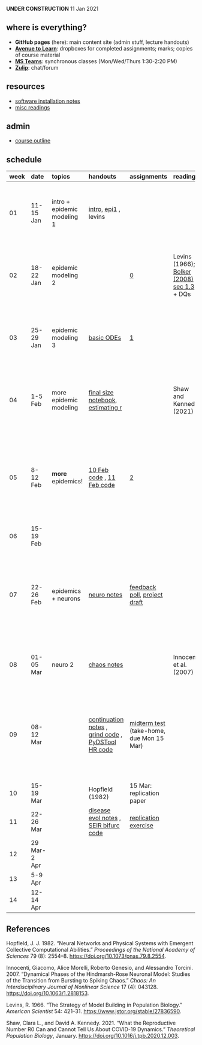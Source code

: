 **UNDER CONSTRUCTION** 11 Jan 2021

where is everything?
--------------------

-   **GitHub pages** (here): main content site (admin stuff, lecture
    handouts)
-   [**Avenue to
    Learn**](%22https://avenue.cllmcmaster.ca/d2l/home/375748%22):
    dropboxes for completed assignments; marks; copies of course
    material
-   [**MS
    Teams**](https://teams.microsoft.com/l/channel/19%3ab78dff12b6774967ba803b12f8bf97cc%40thread.tacv2/General?groupId=265918a5-0ac6-41d8-95c9-b0b1563f87f5&tenantId=44376307-b429-42ad-8c25-28cd496f4772):
    synchronous classes (Mon/Wed/Thurs 1:30-2:20 PM)
-   [**Zulip**](https://math4mb.zulipchat.com/#): chat/forum

resources
---------

-   [software installation notes](./admin/software.html)
-   [misc readings](./admin/readings.html)

admin
-----

-   [course outline](./admin/4mbinfo.pdf)

schedule
--------

<table style="width:100%;">
<colgroup>
<col style="width: 0%" />
<col style="width: 1%" />
<col style="width: 2%" />
<col style="width: 13%" />
<col style="width: 18%" />
<col style="width: 7%" />
<col style="width: 54%" />
<col style="width: 1%" />
</colgroup>
<thead>
<tr class="header">
<th style="text-align: left;">week</th>
<th style="text-align: left;">date</th>
<th style="text-align: left;">topics</th>
<th style="text-align: left;">handouts</th>
<th style="text-align: left;">assignments</th>
<th style="text-align: left;">readings</th>
<th style="text-align: left;">recordings</th>
<th style="text-align: left;">notes</th>
</tr>
</thead>
<tbody>
<tr class="odd">
<td style="text-align: left;">01</td>
<td style="text-align: left;">11-15 Jan</td>
<td style="text-align: left;">intro + epidemic modeling 1</td>
<td style="text-align: left;"><a href="notes/intro.pdf">intro</a>, <a href="notes/epi1.pdf">epi1</a> , levins</td>
<td style="text-align: left;"></td>
<td style="text-align: left;"></td>
<td style="text-align: left;"><a href="https://web.microsoftstream.com/video/f1861d40-4279-4356-8f98-eaa016402e98">11 Jan recording</a> , <a href="blackboard/bb_13jan.pdf">13 Jan blackboard</a> , <a href="https://web.microsoftstream.com/video/a4e1c484-499b-41fd-8599-39bcde8ed3f2">14 Jan recording</a>, <a href="blackboard/bb_13jan.pdf">14 Jan blackboard</a></td>
<td style="text-align: left;"></td>
</tr>
<tr class="even">
<td style="text-align: left;">02</td>
<td style="text-align: left;">18-22 Jan</td>
<td style="text-align: left;">epidemic modeling 2</td>
<td style="text-align: left;"></td>
<td style="text-align: left;"><a href="assignments/assignment_0.pdf">0</a></td>
<td style="text-align: left;"><span class="citation" data-cites="levins_strategy_1966">Levins (1966)</span>; <a href="readings/Bolker_2008_sec1.3.pdf">Bolker (2008) sec 1.3</a> + DQs</td>
<td style="text-align: left;"><a href="https://web.microsoftstream.com/video/a3303573-04d0-46f6-b483-bfd90e93acae">20 Jan recording</a> , <a href="blackboard/bb_20jan.pdf">20 Jan blackboard</a> , <a href="https://web.microsoftstream.com/video/d3b6032c-0b74-4d5d-8656-f7f1dedc6b3a">21 Jan recording</a>, <a href="blackboard/bb_21jan.pdf">21 Jan blackboard</a></td>
<td style="text-align: left;"></td>
</tr>
<tr class="odd">
<td style="text-align: left;">03</td>
<td style="text-align: left;">25-29 Jan</td>
<td style="text-align: left;">epidemic modeling 3</td>
<td style="text-align: left;"><a href="code/ode_ex1.Rmd">basic ODEs</a></td>
<td style="text-align: left;"><a href="assignments/assignment_1.pdf">1</a></td>
<td style="text-align: left;"></td>
<td style="text-align: left;"><a href="https://web.microsoftstream.com/video/d3b6032c-0b74-4d5d-8656-f7f1dedc6b3a">25 Jan recording</a> , <a href="blackboard/bb_25jan.pdf">25 Jan blackboard</a> , <a href="https://web.microsoftstream.com/video/a2e67217-6b1f-4a81-9b0a-f71f5f9f3815">27 Jan recording</a>, <a href="blackboard/bb_27jan.pdf">27 Jan blackboard</a></td>
<td style="text-align: left;"></td>
</tr>
<tr class="even">
<td style="text-align: left;">04</td>
<td style="text-align: left;">1-5 Feb</td>
<td style="text-align: left;">more epidemic modeling</td>
<td style="text-align: left;"><a href="code/finalsize_3feb.ipynb">final size notebook</a>, <a href="code/restimate_4feb.R">estimating r</a></td>
<td style="text-align: left;"></td>
<td style="text-align: left;"><span class="citation" data-cites="shaw_what_2021">Shaw and Kennedy (2021)</span></td>
<td style="text-align: left;"><a href="https://web.microsoftstream.com/video/73e16706-bba4-4fe0-8259-a8b90698baac">3 Feb recording</a> , <a href="blackboard/bb_03feb.pdf">3 Feb blackboard</a> , <a href="https://web.microsoftstream.com/video/73e16706-bba4-4fe0-8259-a8b90698baac">4 Feb recording</a>, <a href="blackboard/bb_04feb.pdf">4 Feb blackboard</a></td>
<td style="text-align: left;"></td>
</tr>
<tr class="odd">
<td style="text-align: left;">05</td>
<td style="text-align: left;">8-12 Feb</td>
<td style="text-align: left;"><strong>more</strong> epidemics!</td>
<td style="text-align: left;"><a href="code/reedfrost_10feb.R">10 Feb code</a> , <a href="code/reedfrost_11feb.R">11 Feb code</a></td>
<td style="text-align: left;"><a href="assignments/assignment_2.pdf">2</a></td>
<td style="text-align: left;"></td>
<td style="text-align: left;"><a href="https://web.microsoftstream.com/video/73e16706-bba4-4fe0-8259-a8b90698baac">8 Feb recording</a> , <a href="blackboard/bb_08feb.pdf">8 Feb blackboard</a> , <a href="https://web.microsoftstream.com/video/fab82e3a-1f43-40d4-a8ae-29711579bc39">10 Feb recording</a>, <a href="blackboard/bb_10feb.pdf">10 Feb blackboard</a> , <a href="https://web.microsoftstream.com/video/c2c4425b-de56-4e1f-a709-e4faa3c34cee">11 Feb recording</a>, <a href="blackboard/bb_11feb.pdf">11 Feb blackboard</a></td>
<td style="text-align: left;"></td>
</tr>
<tr class="even">
<td style="text-align: left;">06</td>
<td style="text-align: left;">15-19 Feb</td>
<td style="text-align: left;"></td>
<td style="text-align: left;"></td>
<td style="text-align: left;"></td>
<td style="text-align: left;"></td>
<td style="text-align: left;"></td>
<td style="text-align: left;">midterm break</td>
</tr>
<tr class="odd">
<td style="text-align: left;">07</td>
<td style="text-align: left;">22-26 Feb</td>
<td style="text-align: left;">epidemics + neurons</td>
<td style="text-align: left;"><a href="notes/neuro.pdf">neuro notes</a></td>
<td style="text-align: left;"><a href="https://forms.office.com/Pages/ResponsePage.aspx?id=B2M3RCm0rUKMJSjNSW9HcnItkWVZh0NIs3WqSgnk1GFUQ1k0QzFDM0ZNTTNIWU1RMUUyU1BQNjBIWS4u">feedback poll</a>, <a href="assignments/project_draft.html">project draft</a></td>
<td style="text-align: left;"></td>
<td style="text-align: left;"><a href="https://web.microsoftstream.com/video/241c21c7-e351-479d-902b-7b87c0374af2">22 Feb recording</a> , <a href="blackboard/bb_22feb.pdf">22 Feb blackboard</a> , <a href="https://web.microsoftstream.com/video/3ad92b72-d830-4fbb-8477-1a6c0f216c4a">24 Feb recording</a>, <a href="blackboard/bb_24feb.pdf">24 Feb blackboard</a> , <a href="https://web.microsoftstream.com/video/c785bcb3-1ce3-4a0b-a0b8-caafa83519e1">25 Feb recording</a>, <a href="blackboard/bb_25feb.pdf">25 Feb blackboard</a></td>
<td style="text-align: left;"></td>
</tr>
<tr class="even">
<td style="text-align: left;">08</td>
<td style="text-align: left;">01-05 Mar</td>
<td style="text-align: left;">neuro 2</td>
<td style="text-align: left;"><a href="notes/chaos.pdf">chaos notes</a></td>
<td style="text-align: left;"></td>
<td style="text-align: left;"><span class="citation" data-cites="innocenti_dynamical_2007">Innocenti et al. (2007)</span></td>
<td style="text-align: left;"><a href="https://web.microsoftstream.com/video/6bf91c4a-446f-409a-bea9-790b70ebb8e4">01 Mar recording</a>, <a href="blackboard/bb_01mar.pdf">01 Mar blackboard</a> , <a href="blackboard/bb_04mar.pdf">04 Mar blackboard</a></td>
<td style="text-align: left;"></td>
</tr>
<tr class="odd">
<td style="text-align: left;">09</td>
<td style="text-align: left;">08-12 Mar</td>
<td style="text-align: left;"></td>
<td style="text-align: left;"><a href="notes/continuation.pdf">continuation notes</a> , <a href="code/grind.R">grind code</a> , <a href="code/PyCont_HindmarshRose.py">PyDSTool HR code</a></td>
<td style="text-align: left;"><a href="assignments/midterm.pdf">midterm test</a> (take-home, due Mon 15 Mar)</td>
<td style="text-align: left;"></td>
<td style="text-align: left;"><a href="https://web.microsoftstream.com/video/6b2dc02f-f5e9-49b6-aecc-f6a27633064b">08 Mar recording</a> , <a href="blackboard/bb_08mar.pdf">08 Mar blackboard</a> , <a href="https://web.microsoftstream.com/video/8e91dd16-ae58-4b75-b7fd-7722db24e813">10 Mar recording</a> , <a href="blackboard/bb_10mar.pdf">10 Mar blackboard</a> , <a href="https://web.microsoftstream.com/video/83b26976-38fe-44dc-92a6-1877cdbce8f9">11 Mar recording</a> (no 11 Mar blackboard)</td>
<td style="text-align: left;"></td>
</tr>
<tr class="even">
<td style="text-align: left;">10</td>
<td style="text-align: left;">15-19 Mar</td>
<td style="text-align: left;"></td>
<td style="text-align: left;"><span class="citation" data-cites="hopfield_neural_1982">Hopfield (1982)</span></td>
<td style="text-align: left;">15 Mar: replication paper</td>
<td style="text-align: left;"></td>
<td style="text-align: left;"></td>
<td style="text-align: left;"></td>
</tr>
<tr class="odd">
<td style="text-align: left;">11</td>
<td style="text-align: left;">22-26 Mar</td>
<td style="text-align: left;"></td>
<td style="text-align: left;"><a href="notes/disease_evol.pdf">disease evol notes</a> , <a href="code/seas_forced_sir_bifurc.ipynb">SEIR bifurc code</a></td>
<td style="text-align: left;"><a href="assignments/replication.html">replication exercise</a></td>
<td style="text-align: left;"></td>
<td style="text-align: left;"></td>
<td style="text-align: left;"></td>
</tr>
<tr class="even">
<td style="text-align: left;">12</td>
<td style="text-align: left;">29 Mar-2 Apr</td>
<td style="text-align: left;"></td>
<td style="text-align: left;"></td>
<td style="text-align: left;"></td>
<td style="text-align: left;"></td>
<td style="text-align: left;"></td>
<td style="text-align: left;"></td>
</tr>
<tr class="odd">
<td style="text-align: left;">13</td>
<td style="text-align: left;">5-9 Apr</td>
<td style="text-align: left;"></td>
<td style="text-align: left;"></td>
<td style="text-align: left;"></td>
<td style="text-align: left;"></td>
<td style="text-align: left;"></td>
<td style="text-align: left;"></td>
</tr>
<tr class="even">
<td style="text-align: left;">14</td>
<td style="text-align: left;">12-14 Apr</td>
<td style="text-align: left;"></td>
<td style="text-align: left;"></td>
<td style="text-align: left;"></td>
<td style="text-align: left;"></td>
<td style="text-align: left;"></td>
<td style="text-align: left;"></td>
</tr>
</tbody>
</table>

References
----------

Hopfield, J. J. 1982. “Neural Networks and Physical Systems with
Emergent Collective Computational Abilities.” *Proceedings of the
National Academy of Sciences* 79 (8): 2554–8.
<https://doi.org/10.1073/pnas.79.8.2554>.

Innocenti, Giacomo, Alice Morelli, Roberto Genesio, and Alessandro
Torcini. 2007. “Dynamical Phases of the Hindmarsh-Rose Neuronal Model:
Studies of the Transition from Bursting to Spiking Chaos.” *Chaos: An
Interdisciplinary Journal of Nonlinear Science* 17 (4): 043128.
<https://doi.org/10.1063/1.2818153>.

Levins, R. 1966. “The Strategy of Model Building in Population Biology.”
*American Scientist* 54: 421–31.
<https://www.jstor.org/stable/27836590>.

Shaw, Clara L., and David A. Kennedy. 2021. “What the Reproductive
Number R0 Can and Cannot Tell Us About COVID-19 Dynamics.” *Theoretical
Population Biology*, January.
<https://doi.org/10.1016/j.tpb.2020.12.003>.
